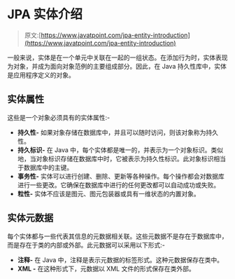 # JPA 实体介绍

> 原文:[https://www.javatpoint.com/jpa-entity-introduction](https://www.javatpoint.com/jpa-entity-introduction)

一般来说，实体是在一个单元中关联在一起的一组状态。在添加行为时，实体表现为对象，并成为面向对象范例的主要组成部分。因此，在 Java 持久性库中，实体是应用程序定义的对象。

## 实体属性

这些是一个对象必须具有的实体属性:-

*   **持久性-** 如果对象存储在数据库中，并且可以随时访问，则该对象称为持久性。
*   **持久标识-** 在 Java 中，每个实体都是唯一的，并表示为一个对象标识。类似地，当对象标识存储在数据库中时，它被表示为持久性标识。此对象标识相当于数据库中的主键。
*   **事务性-** 实体可以进行创建、删除、更新等各种操作。每个操作都会对数据库进行一些更改。它确保在数据库中进行的任何更改都可以自动成功或失败。
*   **粒性-** 实体不应该是图元、图元包装器或具有一维状态的内置对象。

## 实体元数据

每个实体都与一些代表其信息的元数据相关联。这些元数据不是存在于数据库中，而是存在于类的内部或外部。此元数据可以采用以下形式:-

*   **注释-** 在 Java 中，注释是表示元数据的标签形式。这种元数据保存在类中。
*   **XML -** 在这种形式下，元数据以 XML 文件的形式保存在类外部。